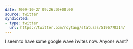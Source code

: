 ```yaml
---
date: 2009-10-27 09:26:20+00:00
source: twitter
syndicated:
- type: twitter
  url: https://twitter.com/roytang/statuses/5196770314/
---
```


I seem to have some google wave invites now. Anyone want?